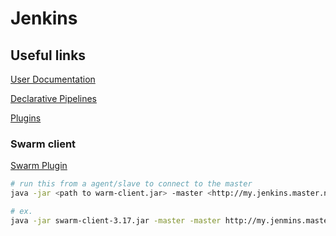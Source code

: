 # Jenkins

## Useful links

[User Documentation](https://jenkins.io/doc/)

[Declarative Pipelines](https://jenkins.io/doc/book/pipeline/syntax/)

[Plugins](https://plugins.jenkins.io/)

### Swarm client

[Swarm Plugin](https://wiki.jenkins.io/display/JENKINS/Swarm+Plugin)

 ```bash
 # run this from a agent/slave to connect to the master
java -jar <path to warm-client.jar> -master <http://my.jenkins.master.net>

# ex.
java -jar swarm-client-3.17.jar -master -master http://my.jenmins.master.net:8080

 ```
